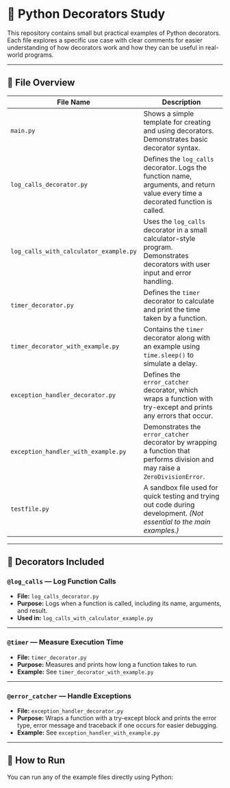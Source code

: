# 🧩 Python Decorators Study

This repository contains small but practical examples of Python decorators. Each file explores a specific use case with clear comments for easier understanding of how decorators work and how they can be useful in real-world programs.

---

## 📁 File Overview

| File Name                              | Description                                                                                                                       |
|---------------------------------------|-----------------------------------------------------------------------------------------------------------------------------------|
| `main.py`                             | Shows a simple template for creating and using decorators. Demonstrates basic decorator syntax.                                   |
| `log_calls_decorator.py`              | Defines the `log_calls` decorator. Logs the function name, arguments, and return value every time a decorated function is called. |
| `log_calls_with_calculator_example.py`| Uses the `log_calls` decorator in a small calculator-style program. Demonstrates decorators with user input and error handling.   |
| `timer_decorator.py`                  | Defines the `timer` decorator to calculate and print the time taken by a function.                                                |
| `timer_decorator_with_example.py`     | Contains the `timer` decorator along with an example using `time.sleep()` to simulate a delay.                                    |
| `exception_handler_decorator.py`      | Defines the `error_catcher` decorator, which wraps a function with try-except and prints any errors that occur.                   |
| `exception_handler_with_example.py`   | Demonstrates the `error_catcher` decorator by wrapping a function that performs division and may raise a `ZeroDivisionError`.     |
| `testfile.py`                         | A sandbox file used for quick testing and trying out code during development. *(Not essential to the main examples.)*             |

---

## 🔧 Decorators Included

### `@log_calls` — Log Function Calls
- **File:** `log_calls_decorator.py`
- **Purpose:** Logs when a function is called, including its name, arguments, and result.
- **Used in:** `log_calls_with_calculator_example.py`

---

### `@timer` — Measure Execution Time
- **File:** `timer_decorator.py`
- **Purpose:** Measures and prints how long a function takes to run.
- **Example:** See `timer_decorator_with_example.py`

---

### `@error_catcher` — Handle Exceptions 
- **File:** `exception_handler_decorator.py`
- **Purpose:** Wraps a function with a try-except block and prints the error type, error message and traceback if one occurs for easier debugging.
- **Example:** See `exception_handler_with_example.py`

---

## 🚀 How to Run

You can run any of the example files directly using Python:
